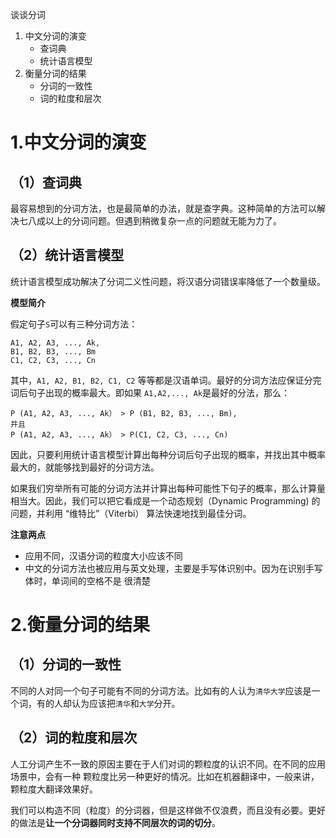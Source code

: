 谈谈分词

1. 中文分词的演变
	- 查词典
	- 统计语言模型
2. 衡量分词的结果
    - 分词的一致性
    - 词的粒度和层次

# 1.中文分词的演变

## （1）查词典

最容易想到的分词方法，也是最简单的办法，就是查字典。这种简单的方法可以解决七八成以上的分词问题。但遇到稍微复杂一点的问题就无能为力了。


## （2）统计语言模型

统计语言模型成功解决了分词二义性问题，将汉语分词错误率降低了一个数量级。

**模型简介**

假定句子`S`可以有三种分词方法：

	A1, A2, A3, ..., Ak,
	B1, B2, B3, ..., Bm
	C1, C2, C3, ..., Cn

其中，`A1, A2, B1, B2, C1, C2` 等等都是汉语单词。最好的分词方法应保证分完词后句子出现的概率最大。即如果 `A1,A2,..., Ak`是最好的分法，那么：

	P (A1, A2, A3, ..., Ak） > P (B1, B2, B3, ..., Bm),
	并且
	P (A1, A2, A3, ..., Ak） > P(C1, C2, C3, ..., Cn)

因此，只要利用统计语言模型计算出每种分词后句子出现的概率，并找出其中概率最大的，就能够找到最好的分词方法。

如果我们穷举所有可能的分词方法并计算出每种可能性下句子的概率，那么计算量相当大。因此，我们可以把它看成是一个动态规划（Dynamic Programming) 的问题，并利用 “维特比”（Viterbi） 算法快速地找到最佳分词。


**注意两点**

- 应用不同，汉语分词的粒度大小应该不同
- 中文的分词方法也被应用与英文处理，主要是手写体识别中。因为在识别手写体时，单词间的空格不是
很清楚

# 2.衡量分词的结果

## （1）分词的一致性
不同的人对同一个句子可能有不同的分词方法。比如有的人认为`清华大学`应该是一个词，有的人却认为应该把`清华`和`大学`分开。

## （2）词的粒度和层次
人工分词产生不一致的原因主要在于人们对词的颗粒度的认识不同。在不同的应用场景中，会有一种
颗粒度比另一种更好的情况。比如在机器翻译中，一般来讲，颗粒度大翻译效果好。

我们可以构造不同（粒度）的分词器，但是这样做不仅浪费，而且没有必要。更好的做法是**让一个分词器同时支持不同层次的词的切分**。

